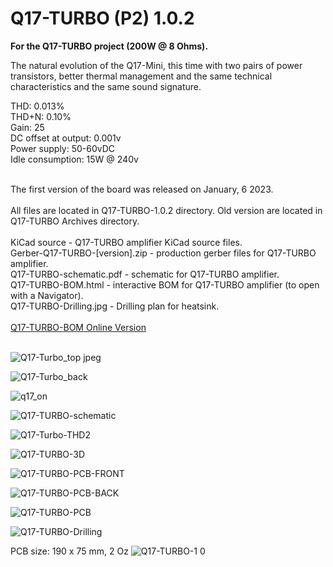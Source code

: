 # Q17-TURBO (P2) 1.0.2</b><br>

<b>For the Q17-TURBO project (200W @ 8 Ohms).</b><br>

The natural evolution of the Q17-Mini, this time with two pairs of power transistors, better thermal management and the same technical characteristics and the same sound signature.

THD: 0.013%<br>
THD+N: 0.10%<br>
Gain: 25<br>
DC offset at output: 0.001v<br>
Power supply: 50-60vDC<br>
Idle consumption: 15W @ 240v<br>

<br>
The first version of the board was released on January, 6 2023.<br>
<br>
All files are located in Q17-TURBO-1.0.2 directory. Old version are located in Q17-TURBO Archives directory.
<br>
<br>
KiCad source - Q17-TURBO amplifier KiCad source files.<br>
Gerber-Q17-TURBO-[version].zip - production gerber files for Q17-TURBO amplifier.<br>
Q17-TURBO-schematic.pdf - schematic for Q17-TURBO amplifier.<br>
Q17-TURBO-BOM.html - interactive BOM for Q17-TURBO amplifier (to open with a Navigator).<br>
Q17-TURBO-Drilling.jpg - Drilling plan for heatsink.<br>
<br>
<a href="https://audio.cyberkata.org/Q17-TURBO-BOM.html">Q17-TURBO-BOM Online Version</a><br>
<br>

![Q17-Turbo_top jpeg](https://user-images.githubusercontent.com/12907102/219691376-98559b45-01dd-4c86-838a-67529dabff89.jpeg)

![Q17-Turbo_back](https://user-images.githubusercontent.com/12907102/219691488-a70ce37a-fb24-41f4-a3a3-7914c1927616.jpeg)

![q17_on](https://user-images.githubusercontent.com/12907102/220950004-ca148642-bf07-43ac-9358-35dda695d967.jpeg)

![Q17-TURBO-schematic](https://github.com/stefaweb/Q17-a-QUAD405-audiophile-approach/assets/12907102/8ea65a1c-d4d0-4a79-8fc9-964ac73d5d3c)

![Q17-Turbo-THD2](https://user-images.githubusercontent.com/12907102/221007525-ddf50520-abd1-4fea-893a-9efe87f46179.jpg)

![Q17-TURBO-3D](https://github.com/stefaweb/Q17-a-QUAD405-audiophile-approach/assets/12907102/46afddbc-9396-4fad-8b44-930b13f3d628)

![Q17-TURBO-PCB-FRONT](https://github.com/stefaweb/Q17-a-QUAD405-audiophile-approach/assets/12907102/22a26daa-3a30-40bc-b052-439cdcea5904)

![Q17-TURBO-PCB-BACK](https://github.com/stefaweb/Q17-a-QUAD405-audiophile-approach/assets/12907102/8c48e3fb-8cce-420f-9167-ca97a9538f07)

![Q17-TURBO-PCB](https://github.com/stefaweb/Q17-a-QUAD405-audiophile-approach/assets/12907102/3a14b2f6-ddd8-4062-b86b-d80181d9afb4)

![Q17-TURBO-Drilling](https://github.com/stefaweb/Q17-a-QUAD405-audiophile-approach/assets/12907102/bc9fd1e0-7999-421c-a35e-4835fb042d16)

PCB size: 190 x 75 mm, 2 Oz
![Q17-TURBO-1 0](https://user-images.githubusercontent.com/12907102/211021352-3be79f9f-d615-474e-8003-4d31be265cf4.jpg)


